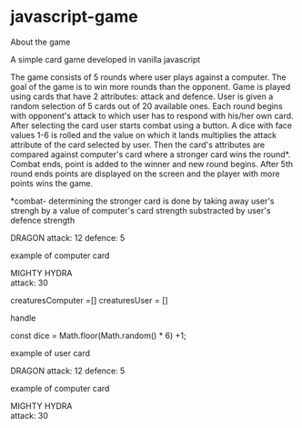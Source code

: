 # javascript-game

About the game

A simple card game developed in vanilla javascript

The game consists of 5 rounds where user plays against a computer. The goal of the game is to win more rounds than the opponent.
Game is played using cards that have 2 attributes: attack and defence.
User is given a random selection of 5 cards out of 20 available ones. Each round begins with opponent's attack to which user has to respond with his/her own card.
After selecting the card user starts combat using a button. A dice with face values 1-6 is rolled and the value on which it lands multiplies the attack attribute of the card selected by user. Then the card's attributes are compared against computer's card where a stronger card wins the round\*. Combat ends, point is added to the winner and new round begins. After 5th round ends points are displayed on the screen and the player with more points wins the game.

\*combat- determining the stronger card is done by taking away user's strengh by a value of computer's card strength substracted by user's defence strength

DRAGON
attack: 12
defence: 5

example of computer card

MIGHTY HYDRA  
attack: 30

creaturesComputer =[]
creaturesUser = []

handle

const dice = Math.floor(Math.random() \* 6) +1;

example of user card

DRAGON
attack: 12
defence: 5

example of computer card

MIGHTY HYDRA  
attack: 30
